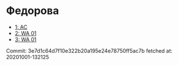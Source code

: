 # Федорова
- [1: AC](1.md)
- [2: WA 01](2.md)
- [3: WA 01](3.md)

Commit: 3e7d1c64d7f10e322b20a195e24e78750ff5ac7b
 fetched at: 20201001-132125
